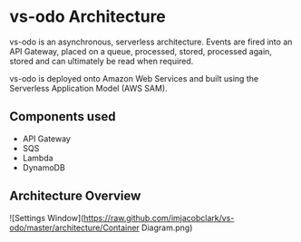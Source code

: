 # vs-odo Architecture 

vs-odo is an asynchronous, serverless architecture. Events are fired into an API Gateway, placed on a queue, processed, stored, processed again, stored and can ultimately be read when required.

vs-odo is deployed onto Amazon Web Services and built using the Serverless Application Model (AWS SAM).

## Components used

* API Gateway
* SQS
* Lambda
* DynamoDB

## Architecture Overview

![Settings Window](https://raw.github.com/imjacobclark/vs-odo/master/architecture/Container Diagram.png)